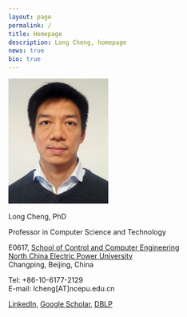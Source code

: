 ```yaml
---
layout: page
permalink: /
title: Homepage
description: Long Cheng, homepage
news: true
bio: true
---
```


<div class="row">
   <div class="column left"> 
      <img src="images/longcheng.jpg" style="width:200px" alt="longcheng"> 
   </div>
   <div class="column right">
      <p>Long Cheng, PhD</p>
      <p>Professor in Computer Science and Technology</p>
      <p>E0617, <a href="https://www.computing.dcu.ie/">School of Control and Computer Engineering</a><br><a href="https://en.wikipedia.org/wiki/North_China_Electric_Power_University">North China Electric Power University</a><br>Changping, Beijing, China</p>
      <p>Tel: +86-10-6177-2129<br>
      E-mail: lcheng[AT]ncepu.edu.cn</p>
      <p> <a href="https://ie.linkedin.com/pub/long-cheng/52/306/a5">LinkedIn</a>, <a href="https://scholar.google.de/citations?user=aI-bwLgAAAAJ&amp;hl=en">Google Scholar</a>, <a href="https://dblp.uni-trier.de/pers/hd/c/Cheng_0003:Long">DBLP</a></p>
   </div>
</div>






